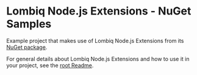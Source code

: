 # Lombiq Node.js Extensions - NuGet Samples



Example project that makes use of Lombiq Node.js Extensions from its [NuGet package](https://www.nuget.org/packages/Lombiq.NodeJs.Extensions/).

For general details about Lombiq Node.js Extensions and how to use it in your project, see the [root Readme](../Readme.md).
